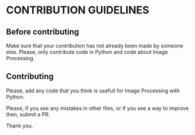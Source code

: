 # CONTRIBUTION GUIDELINES

## Before contributing

Make sure that your contribution has not already been made by someone else. Please, only contribute code in Python and code about Image Processing.

## Contributing

Please, add any code that you think is usefull for Image Processing with Python. 

Please, if you see any mistakes in other files, or if you see a way to improve then, submit a PR.

Thank you.

